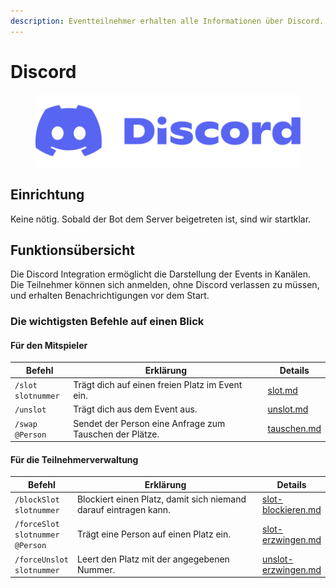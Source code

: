 ```yaml
---
description: Eventteilnehmer erhalten alle Informationen über Discord.
---
```


# Discord

<figure><img src="../../../.gitbook/assets/Discord-Logo+Wordmark-Color.png" alt=""><figcaption></figcaption></figure>

## Einrichtung

Keine nötig. Sobald der Bot dem Server beigetreten ist, sind wir startklar.

## Funktionsübersicht

Die Discord Integration ermöglicht die Darstellung der Events in Kanälen. Die Teilnehmer können sich anmelden, ohne Discord verlassen zu müssen, und erhalten Benachrichtigungen vor dem Start.



### Die wichtigsten Befehle auf einen Blick

#### Für den Mitspieler

<table><thead><tr><th>Befehl</th><th width="297.3333333333333">Erklärung</th><th>Details</th></tr></thead><tbody><tr><td><code>/slot slotnummer</code></td><td>Trägt dich auf einen freien Platz im Event ein.</td><td><a data-mention href="bot-befehle/slot.md">slot.md</a></td></tr><tr><td><code>/unslot</code></td><td>Trägt dich aus dem Event aus.</td><td><a data-mention href="bot-befehle/unslot.md">unslot.md</a></td></tr><tr><td><code>/swap @Person</code></td><td>Sendet der Person eine Anfrage zum Tauschen der Plätze.</td><td><a data-mention href="bot-befehle/tauschen.md">tauschen.md</a></td></tr></tbody></table>

#### Für die Teilnehmerverwaltung

<table><thead><tr><th>Befehl</th><th width="294.3333333333333">Erklärung</th><th>Details</th></tr></thead><tbody><tr><td><code>/blockSlot slotnummer</code></td><td>Blockiert einen Platz, damit sich niemand darauf eintragen kann.</td><td><a data-mention href="bot-befehle/slot-blockieren.md">slot-blockieren.md</a></td></tr><tr><td><code>/forceSlot slotnummer @Person</code></td><td>Trägt eine Person auf einen Platz ein.</td><td><a data-mention href="bot-befehle/slot-erzwingen.md">slot-erzwingen.md</a></td></tr><tr><td><code>/forceUnslot slotnummer</code></td><td>Leert den Platz mit der angegebenen Nummer.</td><td><a data-mention href="bot-befehle/unslot-erzwingen.md">unslot-erzwingen.md</a></td></tr></tbody></table>
